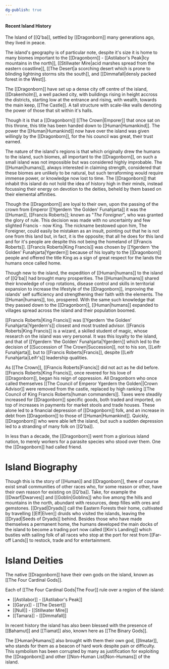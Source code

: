 ```yaml
---
dg-publish: true
---
```

#### Recent Island History
The Island of [[Q'ba]], settled by [[Dragonborn]] many generations ago, they lived in peace. 

The island's geography is of particular note, despite it's size it is home to many biomes important to the [[Dragonborn]] - [[Astilabor's Peak|Icy mountains in the north]], [[Stillwater Mire|acid marshes spread from the eastern coastline]], [[The Desert|a scorching desert which is prone to blinding lightning storms sits the south]], and [[Dimmafall|densly packed forest in the West]]. 

The [[Dragonborn]] have set up a dense city off centre of the island, [[Drakenholm]], a well packed city, with buildings rising in height accross the districts, starting low at the entrance and rising, with wealth, towards the main keep, [[The Castle]]. A tall structure with scale-like walls denoting the power of those that sit within it's halls. 

Though it is that a [[Dragonborn]] [[The Crown|Emporer]] that once sat on this throne, this title has been handed down to [[Human|Humankind]]. The power the [[Human|Humankind]] now have over the island was given willingly by the [[Dragonborn]], for the his council was great, their trust earned. 

The nature of the island's regions is that which originally drew the humans to the island, such biomes, all important to the [[Dragonborn]], on such a small island was not impossible but was considered highly improbable. The [[Human|humans]], always interested in claiming strength, considered that these biomes are unlikely to be natural, but such terraforming would require immense power, or knowledge now lost to time. The [[Dragonborn]] that inhabit this island do not hold the idea of history high in their minds, instead focussing their energy on devotion to the deities, beheld by them based on their elemental affinities. 

Though the [[Dragonborn]] are loyal to their own, upon the passing of the crown from Emperor [[Ygerdern 'the Golden' Funahjarta]] it was the [[Human]], [[Francis Roberts]]; known as "*The Foreigner*", who was granted the glory of rule. This decision was made with no uncertainty and few slighted Francis - now King. The nickname bestowed upon him, The Foreigner, could easily be mistaken as an insult, pointing out that he is not one from this land but, in fact, it is the opposite; that all he does for this land and for it's people are despite this not being the homeland of [[Francis Roberts]]. [[Francis Roberts|King Francis]] was chosen by [[Ygerdern 'the Golden' Funahjarta|Ygerdern]] because of his loyalty to the [[Dragonborn]] people and offered the title King as a sign of great respect for the lands the humans once called home. 

Though new to the island, the expedition of [[Human|humans]] to the island of [[Q'ba]] had brought many prosperities. The [[Human|humans]] shared their knowledge of crop rotations, disease control and skills in territorial expansion to increase the lifestyle of the [[Dragonborn]], improving the islands' self sufficiency and strengthening their faith with the elements. The [[Human|humans]], too, prospered. With the same such knowledge that they passed down to the [[Dragonborn]], [[Human|humans]] expanded to villages spread across the island and their population boomed. 

[[Francis Roberts|King Francis]] was [[Ygerdern 'the Golden' Funahjarta|Ygerdern's]] closest and most trusted advisor. [[Francis Roberts|King Francis]] is a wizard, a skilled student of magic, whose research on the island was very personal. It was this loyalty to the island, and that of [[Ygerdern 'the Golden' Funahjarta|Ygerdern]] which led to the decision of [[Succession of The Crown|Succession]], not to his son, [[Leifr Funahjarta]], but to [[Francis Roberts|Francis]], despite [[Leifr Funahjarta|Leifr's]] leadership qualities.

As [[The Crown]], [[Francis Roberts|Francis]] did not act as he did before. [[Francis Roberts|King Francis]], once revered for his love of [[Dragonborn]], began his reign of oppression. All Dragonborn who once called themselves [[The Council of Emperor Ygerdern the Golden||Crown Advisor]] were removed from the castle, replaced by high ranking [[The Council of King Francis Roberts|human commanders]]. Taxes were steadily increased for [[Dragonborn]] specific goods, both traded and imported, on top of increases in payments for market stools and trade houses. These alone led to a financial depression of [[Dragonborn]] folk, and an increase in debt from [[Dragonborn]] to those of [[Human|Humankind]].  Quickly, [[Dragonborn]] who were able left the island, but such a sudden depression led to a stranding of many folk on [[Q'ba]]. 

In less than a decade, the [[Dragonborn]] went from a glorious island nation, to merely workers for a parasite species who stood over them. One the [[Dragonborn]] had called friend. 

# Island Biography

Though this is the story of [[Human]] and [[Dragonborn]], there of course exist small communities of other races who, for some reason or other, have their own reason for existing on [[Q'ba]]. Take, for example the [[Dwarf|Dwarves]] and [[Goblin|Goblins]] who live among the hills and mountains in the north, abundant with resources, deep filles with ores and gemstones. [[Dryad|Dryads]] call the Eastern Forests their home, cultivated by travelling [[Elf|Elven]] druids who visited the islands, leaving the [[Dryad|Seeds of Dryads]] behind. Besides those who have made themselves a permanent home, the humans developed the main docks of the island to become a trading port now called [[Kin's Landing]] which bustles with sailing folk of all races who stop at the port for rest from [[Far-off Lands]] to restock, trade and for entertainment. 

# Island Deities

The native [[Dragonborn]] have their own gods on the island, known as [[The Four Cardinal Gods]].

Each of [[The Four Cardinal Gods|The Four]] rule over a region of the island:
- [[Astilabor]] - [[Astilabor's Peak]]
- [[Garyx]] - [[The Desert]]
- [[Null]] - [[Stillwater Mire]]
- [[Tamara]] - [[Dimmafall]]

In recent history the island has also been blessed with the presence of [[Bahamut]] and [[Tiamat]] also, known here as [[The Binary Gods]].

The [[Human|Humans]] also brought with them their own god, [[Ilmatar]], who stands for them as a beacon of hard work despite pain or difficulty. This symbolism has been corrupted by many as justification for exploiting the [[Dragonborn]] and other [[Non-Human List|Non-Humans]] of the island. 

